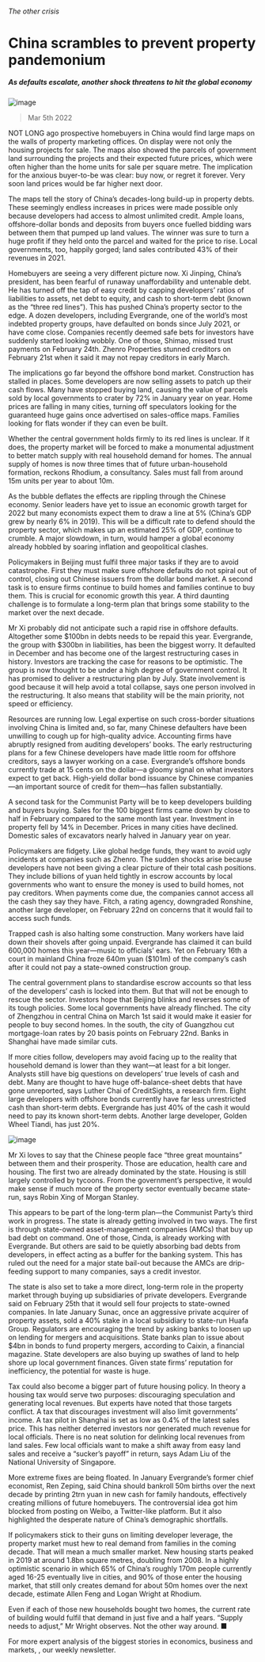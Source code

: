 ###### The other crisis
# China scrambles to prevent property pandemonium 
##### As defaults escalate, another shock threatens to hit the global economy 
![image](images/20220305_fnp001.jpg) 
> Mar 5th 2022 
NOT LONG ago prospective homebuyers in China would find large maps on the walls of property marketing offices. On display were not only the housing projects for sale. The maps also showed the parcels of government land surrounding the projects and their expected future prices, which were often higher than the home units for sale per square metre. The implication for the anxious buyer-to-be was clear: buy now, or regret it forever. Very soon land prices would be far higher next door.
The maps tell the story of China’s decades-long build-up in property debts. These seemingly endless increases in prices were made possible only because developers had access to almost unlimited credit. Ample loans, offshore-dollar bonds and deposits from buyers once fuelled bidding wars between them that pumped up land values. The winner was sure to turn a huge profit if they held onto the parcel and waited for the price to rise. Local governments, too, happily gorged; land sales contributed 43% of their revenues in 2021.

Homebuyers are seeing a very different picture now. Xi Jinping, China’s president, has been fearful of runaway unaffordability and untenable debt. He has turned off the tap of easy credit by capping developers’ ratios of liabilities to assets, net debt to equity, and cash to short-term debt (known as the “three red lines”). This has pushed China’s property sector to the edge. A dozen developers, including Evergrande, one of the world’s most indebted property groups, have defaulted on bonds since July 2021, or have come close. Companies recently deemed safe bets for investors have suddenly started looking wobbly. One of those, Shimao, missed trust payments on February 24th. Zhenro Properties stunned creditors on February 21st when it said it may not repay creditors in early March.
The implications go far beyond the offshore bond market. Construction has stalled in places. Some developers are now selling assets to patch up their cash flows. Many have stopped buying land, causing the value of parcels sold by local governments to crater by 72% in January year on year. Home prices are falling in many cities, turning off speculators looking for the guaranteed huge gains once advertised on sales-office maps. Families looking for flats wonder if they can even be built.
Whether the central government holds firmly to its red lines is unclear. If it does, the property market will be forced to make a monumental adjustment to better match supply with real household demand for homes. The annual supply of homes is now three times that of future urban-household formation, reckons Rhodium, a consultancy. Sales must fall from around 15m units per year to about 10m.
As the bubble deflates the effects are rippling through the Chinese economy. Senior leaders have yet to issue an economic growth target for 2022 but many economists expect them to draw a line at 5% (China’s GDP grew by nearly 6% in 2019). This will be a difficult rate to defend should the property sector, which makes up an estimated 25% of GDP, continue to crumble. A major slowdown, in turn, would hamper a global economy already hobbled by soaring inflation and geopolitical clashes.
Policymakers in Beijing must fulfil three major tasks if they are to avoid catastrophe. First they must make sure offshore defaults do not spiral out of control, closing out Chinese issuers from the dollar bond market. A second task is to ensure firms continue to build homes and families continue to buy them. This is crucial for economic growth this year. A third daunting challenge is to formulate a long-term plan that brings some stability to the market over the next decade.
Mr Xi probably did not anticipate such a rapid rise in offshore defaults. Altogether some $100bn in debts needs to be repaid this year. Evergrande, the group with $300bn in liabilities, has been the biggest worry. It defaulted in December and has become one of the largest restructuring cases in history. Investors are tracking the case for reasons to be optimistic. The group is now thought to be under a high degree of government control. It has promised to deliver a restructuring plan by July. State involvement is good because it will help avoid a total collapse, says one person involved in the restructuring. It also means that stability will be the main priority, not speed or efficiency.
Resources are running low. Legal expertise on such cross-border situations involving China is limited and, so far, many Chinese defaulters have been unwilling to cough up for high-quality advice. Accounting firms have abruptly resigned from auditing developers’ books. The early restructuring plans for a few Chinese developers have made little room for offshore creditors, says a lawyer working on a case. Evergrande’s offshore bonds currently trade at 15 cents on the dollar—a gloomy signal on what investors expect to get back. High-yield dollar bond issuance by Chinese companies—an important source of credit for them—has fallen substantially.
A second task for the Communist Party will be to keep developers building and buyers buying. Sales for the 100 biggest firms came down by close to half in February compared to the same month last year. Investment in property fell by 14% in December. Prices in many cities have declined. Domestic sales of excavators nearly halved in January year on year.
Policymakers are fidgety. Like global hedge funds, they want to avoid ugly incidents at companies such as Zhenro. The sudden shocks arise because developers have not been giving a clear picture of their total cash positions. They include billions of yuan held tightly in escrow accounts by local governments who want to ensure the money is used to build homes, not pay creditors. When payments come due, the companies cannot access all the cash they say they have. Fitch, a rating agency, downgraded Ronshine, another large developer, on February 22nd on concerns that it would fail to access such funds.
Trapped cash is also halting some construction. Many workers have laid down their shovels after going unpaid. Evergrande has claimed it can build 600,000 homes this year—music to officials’ ears. Yet on February 16th a court in mainland China froze 640m yuan ($101m) of the company’s cash after it could not pay a state-owned construction group.
The central government plans to standardise escrow accounts so that less of the developers’ cash is locked into them. But that will not be enough to rescue the sector. Investors hope that Beijing blinks and reverses some of its tough policies. Some local governments have already flinched. The city of Zhengzhou in central China on March 1st said it would make it easier for people to buy second homes. In the south, the city of Guangzhou cut mortgage-loan rates by 20 basis points on February 22nd. Banks in Shanghai have made similar cuts.
If more cities follow, developers may avoid facing up to the reality that household demand is lower than they want—at least for a bit longer. Analysts still have big questions on developers’ true levels of cash and debt. Many are thought to have huge off-balance-sheet debts that have gone unreported, says Luther Chai of CreditSights, a research firm. Eight large developers with offshore bonds currently have far less unrestricted cash than short-term debts. Evergrande has just 40% of the cash it would need to pay its known short-term debts. Another large developer, Golden Wheel Tiandi, has just 20%.
![image](images/20220226_fnc350.png) 

Mr Xi loves to say that the Chinese people face “three great mountains” between them and their prosperity. Those are education, health care and housing. The first two are already dominated by the state. Housing is still largely controlled by tycoons. From the government’s perspective, it would make sense if much more of the property sector eventually became state-run, says Robin Xing of Morgan Stanley.
This appears to be part of the long-term plan—the Communist Party’s third work in progress. The state is already getting involved in two ways. The first is through state-owned asset-management companies (AMCs) that buy up bad debt on command. One of those, Cinda, is already working with Evergrande. But others are said to be quietly absorbing bad debts from developers, in effect acting as a buffer for the banking system. This has ruled out the need for a major state bail-out because the AMCs are drip-feeding support to many companies, says a credit investor.
The state is also set to take a more direct, long-term role in the property market through buying up subsidiaries of private developers. Evergrande said on February 25th that it would sell four projects to state-owned companies. In late January Sunac, once an aggressive private acquirer of property assets, sold a 40% stake in a local subsidiary to state-run Huafa Group. Regulators are encouraging the trend by asking banks to loosen up on lending for mergers and acquisitions. State banks plan to issue about $4bn in bonds to fund property mergers, according to Caixin, a financial magazine. State developers are also buying up swathes of land to help shore up local government finances. Given state firms’ reputation for inefficiency, the potential for waste is huge.
Tax could also become a bigger part of future housing policy. In theory a housing tax would serve two purposes: discouraging speculation and generating local revenues. But experts have noted that those targets conflict. A tax that discourages investment will also limit governments’ income. A tax pilot in Shanghai is set as low as 0.4% of the latest sales price. This has neither deterred investors nor generated much revenue for local officials. There is no neat solution for delinking local revenues from land sales. Few local officials want to make a shift away from easy land sales and receive a “sucker’s payoff” in return, says Adam Liu of the National University of Singapore.
More extreme fixes are being floated. In January Evergrande’s former chief economist, Ren Zeping, said China should bankroll 50m births over the next decade by printing 2trn yuan in new cash for family handouts, effectively creating millions of future homebuyers. The controversial idea got him blocked from posting on Weibo, a Twitter-like platform. But it also highlighted the desperate nature of China’s demographic shortfalls.
If policymakers stick to their guns on limiting developer leverage, the property market must hew to real demand from families in the coming decade. That will mean a much smaller market. New housing starts peaked in 2019 at around 1.8bn square metres, doubling from 2008. In a highly optimistic scenario in which 65% of China’s roughly 170m people currently aged 16-25 eventually live in cities, and 90% of those enter the housing market, that still only creates demand for about 50m homes over the next decade, estimate Allen Feng and Logan Wright at Rhodium.
Even if each of those new households bought two homes, the current rate of building would fulfil that demand in just five and a half years. “Supply needs to adjust,” Mr Wright observes. Not the other way around. ■
For more expert analysis of the biggest stories in economics, business and markets, , our weekly newsletter.
